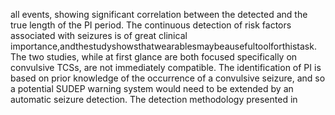 all events, showing significant correlation between the detected and the true length of the PI
period. The continuous detection of risk factors associated with seizures is of great clinical
importance,andthestudyshowsthatwearablesmaybeausefultoolforthistask.
The two studies, while at first glance are both focused specifically on convulsive TCSs,
are not immediately compatible. The identification of PI is based on prior knowledge of the
occurrence of a convulsive seizure, and so a potential SUDEP warning system would need
to be extended by an automatic seizure detection. The detection methodology presented in